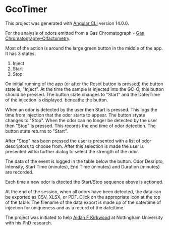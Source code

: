 # GcoTimer

This project was generated with [Angular CLI](https://github.com/angular/angular-cli) version 14.0.0.

For the analysis of odors emitted from a Gas Chromatograph - [Gas Chromatography-Olfactometry](https://en.wikipedia.org/wiki/Gas_chromatography-olfactometry).

Most of the action is around the large green button in the middle of the app.  It has 3 states:
1. Inject
2. Start
3. Stop

On initial running of the app (or after the Reset button is pressed) the button state is, "Inject".
At the time the sample is injected into the GC-O, this button should be pressed. The button state changes to "Start" and the Date/Time of the injection is displayed. beneathe the button.

When an odor is detected by the user then Start is pressed.  This logs the time from injection that the odor starts to appear.  The button styate changes to "Stop".
When the odor can no longer be detected by the user then "Stop" is pressed.  This records the end time of odor detection.  The button state returns to "Start".

After "Stop" has been pressed the user is presented with a list of odor descriptors to choose from. After this selection is made the user is presented witha further dialog to select the strength of the odor.

The data of the event is logged in the table below the button.  Odor Desripto, Intensity, Start Time (minutes), End Time (minutes) and Duration (minutes) are recorded.

Each time a new odor is dtected the Start/Stop sequence above is actioned.

At the end of the session, when all odors have been detected, the data can be exported as CSV, XLSX, or PDF. Click on the appropriate icon at the top of the table.
The filename of the data export is made up of the date/time of injection for uniqueness and as a record of the date/time.

The project was initiated to help [Aidan F Kirkwood](https://twitter.com/aidanolide) at Nottingham University with his PhD research.